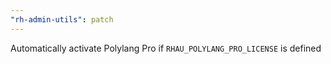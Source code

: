 ```yaml
---
"rh-admin-utils": patch
---
```


Automatically activate Polylang Pro if `RHAU_POLYLANG_PRO_LICENSE` is defined
